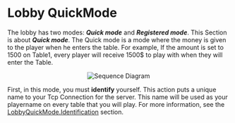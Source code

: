 # Lobby QuickMode

The lobby has two modes: ***Quick mode*** and ***Registered mode***. This Section is about ***Quick mode***. The Quick mode is a mode where the money is given to the player when he enters the table. For example, If the amount is set to 1500 on Table1, every player will receive 1500$ to play with when they will enter the Table.

<p align=center><img src="https://github.com/Ericmas001/BluffinMuffin.Protocol/blob/master/Documentation/Sequence%20Diagrams/BluffinMuffin.Protocol.Lobby.QuickMode.IdentifyCommand.png" alt="Sequence Diagram"></p>

First, in this mode, you must **identify** yourself. This action puts a unique name to your Tcp Connection for the server. This name will be used as your playername on every table that you will play. For more information, see the [LobbyQuickMode.Identification](https://github.com/Ericmas001/BluffinMuffin.Protocol/blob/master/Documentation/BluffinMuffin.Protocol.Lobby.QuickMode.IdentifyCommand.md) section.
